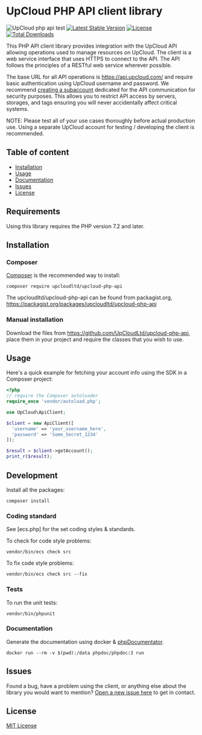 # UpCloud PHP API client library

![UpCloud php api test](https://github.com/UpCloudLtd/upcloud-php-api/workflows/UpCloud%20php%20api%20test/badge.svg)
[![Latest Stable Version](https://poser.pugx.org/upcloudltd/upcloud-php-api/v/stable)](https://packagist.org/packages/upcloudltd/upcloud-php-api)
[![License](https://poser.pugx.org/upcloudltd/upcloud-php-api/license)](https://packagist.org/packages/upcloudltd/upcloud-php-api)
[![Total Downloads](https://poser.pugx.org/upcloudltd/upcloud-php-api/downloads)](https://packagist.org/packages/upcloudltd/upcloud-php-api)

This PHP API client library provides integration with the UpCloud API allowing operations used to manage resources on UpCloud. The client is a web service interface that uses HTTPS to connect to the API. The API follows the principles of a RESTful web service wherever possible.

The base URL for all API operations is  https://api.upcloud.com/ and require basic authentication using UpCloud username and password. We recommend [creating a subaccount](https://www.upcloud.com/support/server-tags-and-group-accounts/) dedicated for the API communication for security purposes. This allows you to restrict API access by servers, storages, and tags ensuring you will never accidentally affect critical systems.

NOTE: Please test all of your use cases thoroughly before actual production use. Using a separate UpCloud account for testing / developing the client is recommended.

## Table of content
* [Installation](#installation)
* [Usage](#usage)
* [Documentation](#documentation)
* [Issues](#issues)
* [License](#license)

## Requirements

Using this library requires the PHP version 7.2 and later.

## Installation

### Composer

[Composer](http://getcomposer.org/) is the recommended way to install:

```
composer require upcloudltd/upcloud-php-api
```

The upcloudltd/upcloud-php-api can be found from packagist.org, https://packagist.org/packages/upcloudltd/upcloud-php-api

### Manual installation

Download the files from https://github.com/UpCloudLtd/upcloud-php-api, place them in your project and require the classes that you wish to use.

## Usage

Here's a quick example for fetching your account info using the SDK in a Composer project:

```php
<?php
// require the Composer autoloader
require_once 'vendor/autoload.php';

use UpCloud\ApiClient;

$client = new ApiClient([
  'username' => 'your_username_here',
  'password' => 'Some_Secret_1234'
]);

$result = $client->getAccount();
print_r($result);
```

## Development

Install all the packages:

```
composer install
```

### Coding standard

See [ecs.php] for the set coding styles & standards.

To check for code style problems:

```
vendor/bin/ecs check src
```

To fix code style problems:

```
vendor/bin/ecs check src --fix
```

### Tests

To run the unit tests:

```
vendor/bin/phpunit
```

### Documentation

Generate the documentation using docker & [phpDocumentator](https://docs.phpdoc.org/).

```
docker run --rm -v $(pwd):/data phpdoc/phpdoc:3 run
```

## Issues

Found a bug, have a problem using the client, or anything else about the library you would want to mention? [Open a new issue here](https://github.com/UpCloudLtd/upcloud-php-api/issues/new) to get in contact.

## License

[MIT License](LICENSE)
